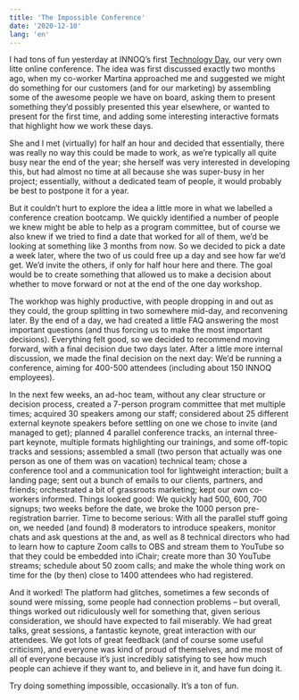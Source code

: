 ```yaml
---
title: 'The Impossible Conference'
date: '2020-12-10'
lang: 'en'
---
```


I had tons of fun yesterday at INNOQ’s first [Technology Day](https://technologyday.innoq.com), our very own litte online conference. The idea was first discussed exactly two months ago, when my co-worker Martina approached me and suggested we might do something for our customers (and for our marketing) by assembling some of the awesome people we have on board, asking them to present something they’d possibly presented this year elsewhere, or wanted to present for the first time, and adding some interesting interactive formats that highlight how we work these days.

She and I met (virtually) for half an hour and decided that essentially, there was really no way this could be made to work, as we’re typically all quite busy near the end of the year; she herself was very interested in developing this, but had almost no time at all because she was super-busy in her project; essentially, without a dedicated team of people, it would probably be best to postpone it for a year.

But it couldn’t hurt to explore the idea a little more in what we labelled a conference creation bootcamp. We quickly identified a number of people we knew might be able to help as a program committee, but of course we also knew if we tried to find a date that worked for all of them, we’d be looking at something like 3 months from now. So we decided to pick a date a week later, where the two of us could free up a day and see how far we’d get. We’d invite the others, if only for half hour here and there. The goal would be to create something that allowed us to make a decision about whether to move forward or not at the end of the one day workshop.

The workhop was highly productive, with people dropping in and out as they could, the group splitting in two somewhere mid-day, and reconvening later. By the end of a day, we had created a little FAQ answering the most important questions (and thus forcing us to make the most important decisions). Everything felt good, so we decided to recommend moving forward, with a final decision due two days later. After a little more internal discussion, we made the final decision on the next day: We’d be running a conference, aiming for 400-500 attendees (including about 150 INNOQ employees).

In the next few weeks, an ad-hoc team, without any clear structure or decision process, created a 7-person program committee that met multiple times; acquired 30 speakers among our staff; considered about 25 different external keynote speakers before settling on one we chose to invite (and managed to get); planned 4 parallel conference tracks, an internal three-part keynote, multiple formats highlighting our trainings, and some off-topic tracks and sessions; assembled a small (two person that actually was one person as one of them was on vacation) technical team; chose a conference tool and a communication tool for lightweight interaction; built a landing page; sent out a bunch of emails to our clients, partners, and friends; orchestrated a bit of grassroots marketing; kept our own co-workers informed. Things looked good: We quickly had 500, 600, 700 signups; two weeks before the date, we broke the 1000 person pre-registration barrier. Time to become serious: With all the parallel stuff going on, we needed (and found) 8 moderators to introduce speakers, monitor chats and ask questions at the and, as well as 8 technical directors who had to learn how to capture Zoom calls to OBS and stream them to YouTube so that they could be embedded into iChair; create more than 30 YouTube streams; schedule about 50 zoom calls; and make the whole thing work on time for the (by then) close to 1400 attendees who had registered.

And it worked! The platform had glitches, sometimes a few seconds of sound were missing, some people had connection problems – but overall, things worked out ridiculously well for something that, given serious consideration, we should have expected to fail miserably. We had great talks, great sessions, a fantastic keynote, great interaction with our attendees. We got lots of great feedback (and of course some useful criticism), and everyone was kind of proud of themselves, and me most of all of everyone because it’s just incredibly satisfying to see how much people can achieve if they want to, and believe in it, and have fun doing it.

Try doing something impossible, occasionally. It’s a ton of fun. 
